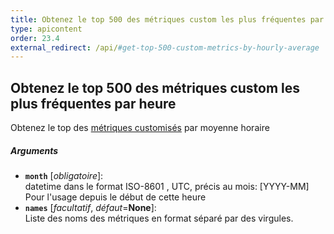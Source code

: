 ```yaml
---
title: Obtenez le top 500 des métriques custom les plus fréquentes par heure
type: apicontent
order: 23.4
external_redirect: /api/#get-top-500-custom-metrics-by-hourly-average
---
```


## Obtenez le top 500 des métriques custom les plus fréquentes par heure

Obtenez le top des [métriques customisés][1] par moyenne horaire

##### Arguments
* **`month`** [*obligatoire*]:  
    datetime dans le format ISO-8601 , UTC, précis au mois: [YYYY-MM] Pour l'usage depuis le début de cette heure
* **`names`** [*facultatif*, *défaut*=**None**]:  
  Liste des noms des métriques en format séparé par des virgules.

[1]: /developers/metrics/custom_metrics/
